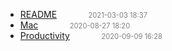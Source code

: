   - [README](README)<span style="padding-left:2em;color:orange"></span><span style="color:gray;font-size:.8em;padding-left:2em">2021-03-03 18:37</span>
  - [Mac](mac)<span style="padding-left:2em;color:orange"></span><span style="color:gray;font-size:.8em;padding-left:2em">2020-08-27 18:20</span>
  - [Productivity](productivity)<span style="padding-left:2em;color:orange"></span><span style="color:gray;font-size:.8em;padding-left:2em">2020-09-09 16:28</span>
